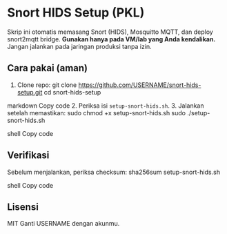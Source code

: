 # Snort HIDS Setup (PKL)

Skrip ini otomatis memasang Snort (HIDS), Mosquitto MQTT, dan deploy snort2mqtt bridge.
**Gunakan hanya pada VM/lab yang Anda kendalikan.** Jangan jalankan pada jaringan produksi tanpa izin.

## Cara pakai (aman)
1. Clone repo:
git clone https://github.com/USERNAME/snort-hids-setup.git
cd snort-hids-setup

markdown
Copy code
2. Periksa isi `setup-snort-hids.sh`.
3. Jalankan setelah memastikan:
sudo chmod +x setup-snort-hids.sh
sudo ./setup-snort-hids.sh

shell
Copy code

## Verifikasi
Sebelum menjalankan, periksa checksum:
sha256sum setup-snort-hids.sh

shell
Copy code

## Lisensi
MIT
Ganti USERNAME dengan akunmu.
